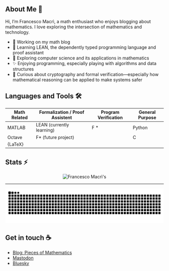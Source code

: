 ## About Me :bust_in_silhouette:

Hi, I’m Francesco Macrì, a math enthusiast who enjoys blogging about mathematics. I love exploring the intersection of mathematics and technology.

- :telescope: Working on my math blog
- :seedling: Learning LEAN, the dependently typed programming language and proof assistant
- :nut_and_bolt: Exploring computer science and its applications in mathematics
- :sparkles: Enjoying programming, especially playing with algorithms and data structures
- :closed_lock_with_key: Curious about cryptography and formal verification—especially how mathematical reasoning can be applied to make systems safer
      
## Languages and Tools :hammer_and_wrench:

<div align="center">

<!-- Start of centered table -->

| Math Related | Formalization / Proof Assistent  | Program Verification | General Purpose |
|--------------|----------------------------------|----------------------|-----------------|
| MATLAB       | LEAN (currently learning)        | F *                  | Python          |
| Octave       | F*   (future project)            |                      | C               |
| \{LaTeX\}        |                                  |                      |                 |

<!-- End of centered table -->

</div>

## Stats :zap:

<div align=center>

  <img width=390 src="https://github-readme-streak-stats.herokuapp.com/?user=francescomacri&theme=transparent&count_private=true&border_radius=10&locale=en" alt="Francesco Macrì's" />
  
</div>

<hr>

![Snake Animation](https://github.com/francescomacri/francescomacri/blob/manual-run-output/docker/github-contribution-grid-snake-dark.svg)

## Get in touch :coffee:

- [Blog: Pieces of Mathematics](https://www.piecesofmathematics.com)
- [Mastodon](https://mathstodon.xyz/@pieces_of_mathematics)
- [Bluesky](https://bsky.app/profile/pcsofmath.bsky.social)


<!--

<p align="center">
  <img src="https://skillicons.dev/icons?i=python,octave,matlab,anaconda,latex,vscode" />
</p>

  <img width=390 src="https://github-readme-stats.vercel.app/api?username=francescomacri&theme=transparent&count_private=true&show_icons=true&rank_icon=github&locale=en" alt="Francesco Macrì's GitHub Stats" />
  
<img width=325 src="https://github-readme-stats.vercel.app/api/top-langs?username=francescomacri&theme=transparent&layout=donut&hide=css&langs_count=8&border_radius=10&show_icons=true&locale=en" alt="Francesco Macrì's Most Used Languages" />

-->
